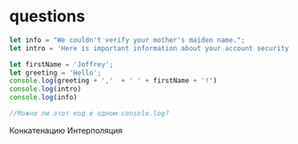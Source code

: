 # questions

```javascript
let info = "We couldn't verify your mother's maiden name.";
let intro = 'Here is important information about your account security.';

let firstName = 'Joffrey';
let greeting = 'Hello';
console.log(greeting + ','  + ' ' + firstName + '!')
console.log(intro)
console.log(info)

//Можно ли этот код в одном console.log?
```

Конкатенацию Интерполяция